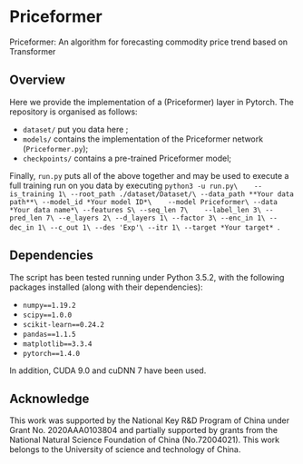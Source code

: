 # Priceformer
Priceformer: An algorithm for forecasting commodity price trend based on Transformer

## Overview
Here we provide the implementation of a  (Priceformer) layer in Pytorch. The repository is organised as follows:
- `dataset/` put you data here ;
- `models/` contains the implementation of the Priceformer network (`Priceformer.py`);
- `checkpoints/` contains a pre-trained Priceformer model;


Finally, `run.py` puts all of the above together and may be used to execute a full training run on you data by executing 
`python3 -u run.py\   
--is_training 1\
--root_path ./dataset/Dataset/\
--data_path **Your data path**\
--model_id *Your model ID*\   
--model Priceformer\
--data *Your data name*\
--features S\
--seq_len 7\   
--label_len 3\
--pred_len 7\
--e_layers 2\
--d_layers 1\
--factor 3\
--enc_in 1\
--dec_in 1\
--c_out 1\
--des 'Exp'\
--itr 1\
--target *Your target*
`.


## Dependencies

The script has been tested running under Python 3.5.2, with the following packages installed (along with their dependencies):

- `numpy==1.19.2`
- `scipy==1.0.0`
- `scikit-learn==0.24.2`
- `pandas==1.1.5`
- `matplotlib==3.3.4`
- `pytorch==1.4.0`

In addition, CUDA 9.0 and cuDNN 7 have been used.

## Acknowledge
This work was supported by the National Key R&D Program of China under Grant No. 2020AAA0103804 and partially supported by grants from the National Natural Science Foundation of China (No.72004021). This work belongs to the University of science and technology of China.

